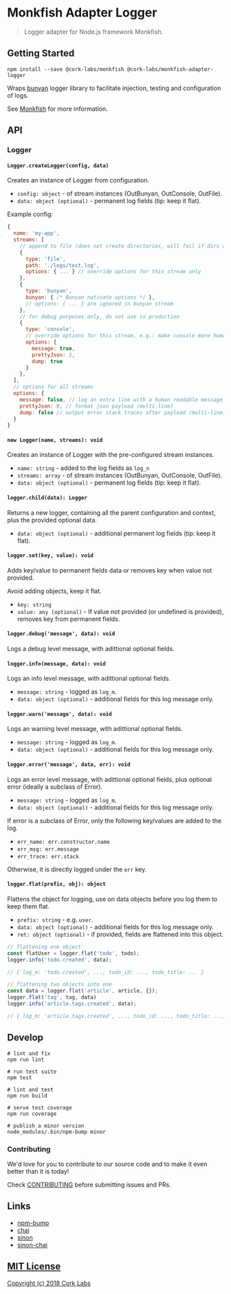 # Monkfish Adapter Logger

> Logger adapter for Node.js framework Monkfish.


## Getting Started

```shell
npm install --save @cork-labs/monkfish @cork-labs/monkfish-adapter-logger
```

Wraps [bunyan]() logger library to facilitate injection, testing and configuration of logs.

See [Monkfish](https://github.comn/cork-labs/monkfish) for more information.


## API

### Logger

#### `Logger.createLogger(config, data)`

Creates an instance of Logger from configuration.

- `config: object` - of stream instances (OutBunyan, OutConsole, OutFile).
- `data: object (optional)` - permanent log fields (tip: keep it flat).

Example config:
```javascript
{
  name: 'my-app',
  streams: [
    // append to file (does not create directories, will fail if dirs are missings)
    {
      type: 'file',
      path: './logs/test.log',
      options: { ... } // override options for this stream only
    },
    {
      type: 'bunyan',
      bunyan: { /* Bunyan nativate options */ },
      // options: { ... } are ignored in bunyan stream
    },
    // for debug purposes only, do not use in production
    {
      type: 'console',
      // override options for this stream, e.g.: make console more human friendly
      options: {
        message: true,
        prettyJson: 2,
        dump: true
      }
    },
  ],
  // options for all streams
  options: {
    message: false, // log an extra line with a human readable message before the json payload
    prettyJson: 0, // format json payload (multi-line)
    dump: false // output error stack traces after payload (multi-line)
  }
}
```

#### `new Logger(name, streams): void`

Creates an instance of Logger with the pre-configured stream instances.

- `name: string` - added to the log fields as `log_n`
- `streams: array` - of stream instances (OutBunyan, OutConsole, OutFile).
- `data: object (optional)` - permanent log fields (tip: keep it flat).

#### `logger.child(data): Logger`

Returns a new logger, containing all the parent configuration and context, plus the provided optional data.

- `data: object (optional)` - additional permanent log fields (tip: keep it flat).

#### `logger.set(key, value): void`

Adds key/value to permanent fields data or removes key when value not provided.

Avoid adding objects, keep it flat.

- `key: string`
- `value: any (optional)` - If value not provided (or undefined is provided), removes key from permanent fields.

#### `logger.debug('message', data): void`

Logs a debug level message, with adittional optional fields.

#### `logger.info(message, data): void`

Logs an info level message, with adittional optional fields.

- `message: string` - logged as `log_m`.
- `data: object (optional)` - additional fields for this log message only.

#### `logger.warn('message', data): void`

Logs an warning level message, with adittional optional fields.

- `message: string` - logged as `log_m`.
- `data: object (optional)` - additional fields for this log message only.

#### `logger.error('message', data, err): void`

Logs an error level message, with adittional optional fields, plus optional error (ideally a subclass of Error).

- `message: string` - logged as `log_m`.
- `data: object (optional)` - additional fields for this log message only.

If error is a subclass of Error, only the following key/values are added to the log.

- `err_name: err.constructor.name`
- `err_msg: err.message`
- `err_trace: err.stack`

Otherwise, it is directly logged under the `err` key.

#### `logger.flat(prefix, obj): object`

Flattens the object for logging, use on data objects before you log them to keep them flat.

- `prefix: string` - e.g. `user`.
- `data: object (optional)` - additional fields for this log message only.
- `ret: object (optional)` - if provided, fields are flattened into this object.

```javascript
// flattening one object
const flatUser = logger.flat('todo', todo);
logger.info('todo.created', data);

// { log_m: 'todo.created', ..., todo_id: ..., todo_title: ... }

// flattening two objects into one
const data = logger.flat('article', article, {});
logger.flat('tag', tag, data)
logger.info('article.tags.created', data);

// { log_m: 'article.tags.created', ..., todo_id: ..., todo_title: ..., tag_id: ..., tag_title: ... }
```


## Develop

```shell
# lint and fix
npm run lint

# run test suite
npm test

# lint and test
npm run build

# serve test coverage
npm run coverage

# publish a minor version
node_modules/.bin/npm-bump minor
```


### Contributing

We'd love for you to contribute to our source code and to make it even better than it is today!

Check [CONTRIBUTING](https://github.com/cork-labs/contributing/blob/master/CONTRIBUTING.md) before submitting issues and PRs.


## Links

- [npm-bump](https://www.npmjs.com/package/npm-bump)
- [chai](http://chaijs.com/api/)
- [sinon](http://sinonjs.org/)
- [sinon-chai](https://github.com/domenic/sinon-chai)


## [MIT License](LICENSE)

[Copyright (c) 2018 Cork Labs](http://cork-labs.mit-license.org/2018)
